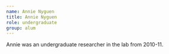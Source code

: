 ```yaml
---
name: Annie Nyguen
title: Annie Nyguen
role: undergraduate
group: alum
---
```


Annie was an undergraduate researcher in the lab from 2010-11.
